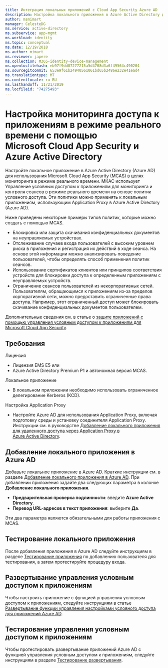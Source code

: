 ```yaml
---
title: Интеграция локальных приложений с Cloud App Security Azure AD
description: Настройка локального приложения в Azure Active Directory для работы с Microsoft Cloud App Security (MCAS). Используйте Управление условным доступом к приложениям МКАС, чтобы отслеживать и контролировать сеансы в режиме реального времени на основе политик условного доступа. Эти политики можно применять к локальным приложениям, использующим Application Proxy в Azure Active Directory (Azure AD).
author: msmimart
manager: CelesteDG
ms.service: active-directory
ms.subservice: app-mgmt
ms.workload: identity
ms.topic: conceptual
ms.date: 12/19/2018
ms.author: mimart
ms.reviewer: japere
ms.collection: M365-identity-device-management
ms.openlocfilehash: eb97f9dd87277215a5d4708d3a6f49564c490204
ms.sourcegitcommit: 653e9f61b24940561061bd65b2486e232e41ead4
ms.translationtype: MT
ms.contentlocale: ru-RU
ms.lasthandoff: 11/21/2019
ms.locfileid: "74275493"
---
```

# <a name="configure-real-time-application-access-monitoring-with-microsoft-cloud-app-security-and-azure-active-directory"></a>Настройка мониторинга доступа к приложениям в режиме реального времени с помощью Microsoft Cloud App Security и Azure Active Directory
Настройте локальное приложение в Azure Active Directory (Azure AD) для использования Microsoft Cloud App Security (MCAS) в целях мониторинга в режиме реального времени. МКАС использует Управление условным доступом к приложениям для мониторинга и контроля сеансов в режиме реального времени на основе политик условного доступа. Эти политики можно применять к локальным приложениям, использующим Application Proxy в Azure Active Directory (Azure AD).

Ниже приведены некоторые примеры типов политик, которые можно создать с помощью MCAS.

- Блокировка или защита скачивания конфиденциальных документов на неуправляемых устройствах.
- Отслеживание случаев входа пользователей с высоким уровнем риска в приложения и регистрация их действий в ходе сеанса. На основе этой информации можно анализировать поведение пользователей, чтобы определять способ применения политик сеансов.
- Использование сертификатов клиентов или принципов соответствия устройств для блокировки доступа к определенным приложениям с неуправляемых устройств.
- Ограничение сеансов пользователей из некорпоративных сетей. Пользователям, обращающимся к приложениям из-за пределов корпоративной сети, можно предоставить ограниченные права доступа. Например, этот ограниченный доступ может блокировать скачивание конфиденциальных документов пользователем.

Дополнительные сведения см. в статье о [защите приложений с помощью управления условным доступом к приложениям для Microsoft Cloud App Security](/cloud-app-security/proxy-intro-aad).

## <a name="requirements"></a>Требования

Лицензия

- Лицензия EMS E5 или 
- Azure Active Directory Premium P1 и автономная версия MCAS.

Локальное приложение

- В локальном приложении необходимо использовать ограниченное делегирование Kerberos (KCD).

Настройка Application Proxy

- Настройте Azure AD для использования Application Proxy, включая подготовку среды и установку соединителя Application Proxy. Инструкции см. в руководстве [Добавление локального приложения для удаленного доступа через Application Proxy в Azure Active Directory](application-proxy-add-on-premises-application.md). 

## <a name="add-on-premises-application-to-azure-ad"></a>Добавление локального приложения в Azure AD

Добавьте локальное приложение в Azure AD. Краткие инструкции см. в разделе [Добавление локального приложения в Azure AD](application-proxy-add-on-premises-application.md#add-an-on-premises-app-to-azure-ad). При добавлении приложения задайте два следующих параметра в колонке **Добавление локального приложения**.

- **Предварительная проверка подлинности**: введите **Azure Active Directory**.
- **Перевод URL-адресов в текст приложения**: выберите **Да**.

Эти два параметра являются обязательными для работы приложения с MCAS.

## <a name="test-the-on-premises-application"></a>Тестирование локального приложения

После добавления приложения в Azure AD следуйте инструкциям в разделе [Тестирование приложения](application-proxy-add-on-premises-application.md#test-the-application) по добавлению пользователя для тестирования, а затем протестируйте процедуру входа. 

## <a name="deploy-conditional-access-app-control"></a>Развертывание управления условным доступом к приложениям

Чтобы настроить приложение с функцией управления условным доступом к приложениям, следуйте инструкциям в статье [Развертывание функции управления настройками условного доступа для приложений Azure AD](/cloud-app-security/proxy-deployment-aad).


## <a name="test-conditional-access-app-control"></a>Тестирование управления условным доступом к приложениям

Чтобы протестировать развертывание приложений Azure AD с функцией управления условным доступом к приложениям, следуйте инструкциям в разделе [Тестирование развертывания](/cloud-app-security/proxy-deployment-aad).





